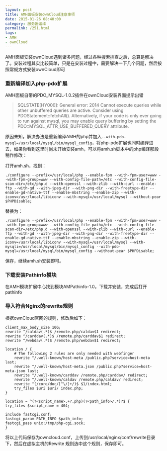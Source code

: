 ```yaml
---
layout: post
title: AMH面板安装ownCloud注意事项
date: 2015-01-26 08:40:00
category: 服务器运维
permalink: /251.html
tags:
- AMH
- ownCloud
---
```


<!--markdown-->AMH面板安装ownCloud遇到诸多问题，经过各种搜索排查之后，总算是解决了。安装过程其实比较简单，只是在安装过程中，需要解决一下几个问题，然后按照常规方式安装ownCloud即可

### 重新编译加入php-pdo扩展

AMH面板自带的PDO_MYSQL-1.0.2插件在ownCloud安装界面提示出错

> SQLSTATE[HY000]: General error: 2014 Cannot execute queries while other unbuffered queries are active. Consider using PDOStatement::fetchAll(). Alternatively, if your code is only ever going to run against mysql, you may enable query buffering by setting the PDO::MYSQL\_ATTR\_USE\_BUFFERED\_QUERY attribute.

原因未知，解决办法是重新编译AMH的php并加入`--with-pdo-mysql=/usr/local/mysql/bin/mysql_config`，将php-pdo扩展也同时编译进去，如果你看到这里时尚未开始安装amh，可以将amh.sh脚本中的php编译那段稍作修改：

打开amh.sh，找到：

    ./configure --prefix=/usr/local/php --enable-fpm --with-fpm-user=www --with-fpm-group=www --with-config-file-path=/etc --with-config-file-scan-dir=/etc/php.d --with-openssl --with-zlib --with-curl --enable-ftp --with-gd --with-jpeg-dir --with-png-dir --with-freetype-dir --enable-gd-native-ttf --enable-mbstring --enable-zip --with-iconv=/usr/local/libiconv --with-mysql=/usr/local/mysql --without-pear $PHPDisable;
    

替换为：

    ./configure --prefix=/usr/local/php --enable-fpm --with-fpm-user=www --with-fpm-group=www --with-config-file-path=/etc --with-config-file-scan-dir=/etc/php.d --with-openssl --with-zlib --with-curl --enable-ftp --with-gd --with-jpeg-dir --with-png-dir --with-freetype-dir --enable-gd-native-ttf --enable-mbstring --enable-zip --with-iconv=/usr/local/libiconv --with-mysql=/usr/local/mysql --with-mysqli=/usr/local/mysql/bin/mysql_config --with-pdo-mysql=/usr/local/mysql/bin/mysql_config --without-pear $PHPDisable;
    

保存，继续amh.sh安装即可。

### 下载安装Pathinfo模块

在AMH模块扩展中心找到模块AMPathinfo-1.0，下载并安装，完成后打开pathinfo

### 导入符合Nginx的rewrite规则

根据ownCloud官网的规则，修改后如下：

    client_max_body_size 10G;
    rewrite ^/caldav(.*)$ /remote.php/caldav$1 redirect;
    rewrite ^/carddav(.*)$ /remote.php/carddav$1 redirect;
    rewrite ^/webdav(.*)$ /remote.php/webdav$1 redirect;
    
    location / {
        # The following 2 rules are only needed with webfinger
        rewrite ^/.well-known/host-meta /public.php?service=host-meta last;
        rewrite ^/.well-known/host-meta.json /public.php?service=host-meta-json last;
        rewrite ^/.well-known/carddav /remote.php/carddav/ redirect;
        rewrite ^/.well-known/caldav /remote.php/caldav/ redirect;
        rewrite ^(/core/doc/[^\/]+/)$ $1/index.html;
        try_files $uri $uri/ index.php;
    }
    
    location ~ ^(?<script_name>.+?.php)(?<path_info>/.*)?$ {
    try_files $script_name = 404;
    
    include fastcgi.conf;
    fastcgi_param PATH_INFO $path_info;
    fastcgi_pass unix:/tmp/php-cgi.sock;
    }
    

将以上代码保存为owncloud.conf，上传到/usr/local/nginx/conf/rewrite目录下，然后在虚拟主机的Rewrite 规则选中这个规则，保存即可。